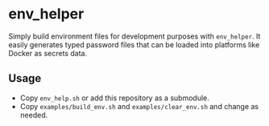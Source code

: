 # env_helper

Simply build environment files for development purposes with `env_helper`. It easily generates
typed password files that can be loaded into platforms like Docker as secrets data.

## Usage

- Copy `env_help.sh` or add this repository as a submodule.
- Copy `examples/build_env.sh` and `examples/clear_env.sh` and change as needed.
